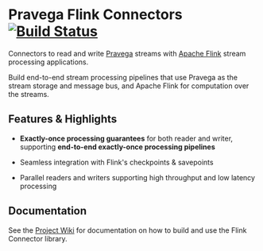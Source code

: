 
<!--
Copyright (c) 2017 Dell Inc., or its subsidiaries. All Rights Reserved.
 Licensed under the Apache License, Version 2.0 (the "License");
you may not use this file except in compliance with the License.
You may obtain a copy of the License at
     http://www.apache.org/licenses/LICENSE-2.0
-->
# Pravega Flink Connectors [![Build Status](https://travis-ci.org/pravega/flink-connectors.svg?branch=master)](https://travis-ci.org/pravega/flink-connectors)
 Connectors to read and write [Pravega](http://pravega.io/) streams with [Apache Flink](http://flink.apache.org/) stream processing applications.
 
 Build end-to-end stream processing pipelines that use Pravega as the stream storage and message bus, and Apache Flink for computation over the streams.
 
 
 ## Features & Highlights
 
   - **Exactly-once processing guarantees** for both reader and writer, supporting **end-to-end exactly-once processing pipelines**
 
   - Seamless integration with Flink's checkpoints & savepoints
 
   - Parallel readers and writers supporting high throughput and low latency processing
 
 ## Documentation
 See the [Project Wiki](https://github.com/pravega/flink-connectors/wiki) for documentation on how to build and use the Flink Connector library.

